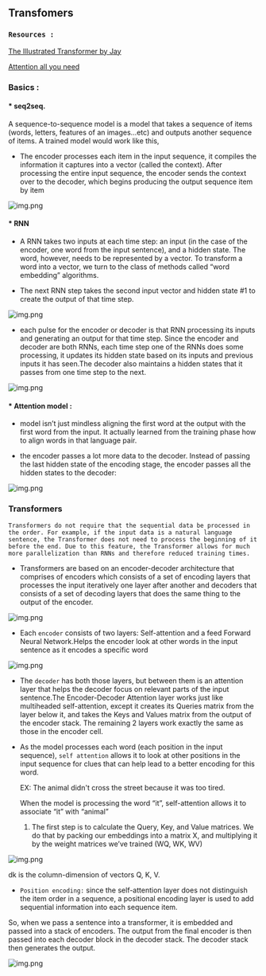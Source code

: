 
## Transfomers

###  ```Resources :```

<a href = 'http://jalammar.github.io/illustrated-transformer/'>The Illustrated Transformer by Jay</a>

<a href = 'https://arxiv.org/pdf/1706.03762.pdf'> Attention all you need </a>


### Basics :

#### * seq2seq.

A sequence-to-sequence model is a model that takes a sequence of items (words, letters, features of an images…etc) and outputs another sequence of items. A trained model would work like this,
* The encoder processes each item in the input sequence, it compiles the information it captures into a vector (called the context). After processing the entire input sequence, the encoder sends the context over to the decoder, which begins producing the output sequence item by item


![img.png](https://github.com/Uttam580/ml_dl_nlp_road_map/blob/master/deep_learning2/basic_transfomers/gif/seq2seq.gif)

#### * RNN

* A RNN takes two inputs at each time step: an input (in the case of the encoder, one word from the input sentence), and a hidden state. The word, however, needs to be represented by a vector. To transform a word into a vector, we turn to the class of methods called “word embedding” algorithms.

* The next RNN step takes the second input vector and hidden state #1 to create the output of that time step.

![img.png](https://github.com/Uttam580/ml_dl_nlp_road_map/blob/master/deep_learning2/basic_transfomers/gif/rnn.gif)

* each pulse for the encoder or decoder is that RNN processing its inputs and generating an output for that time step. Since the encoder and decoder are both RNNs, each time step one of the RNNs does some processing, it updates its hidden state based on its inputs and previous inputs it has seen.The decoder also maintains a hidden states that it passes from one time step to the next. 

![img.png](https://github.com/Uttam580/ml_dl_nlp_road_map/blob/master/deep_learning2/basic_transfomers/gif/seq2seq2.gif)


#### * Attention model : 

* model isn’t just mindless aligning the first word at the output with the first word from the input. It actually learned from the training phase how to align words in that language pair.

* the encoder passes a lot more data to the decoder. Instead of passing the last hidden state of the encoding stage, the encoder passes all the hidden states to the decoder:

![img.png](https://github.com/Uttam580/ml_dl_nlp_road_map/blob/master/deep_learning2/basic_transfomers/gif/attention.gif)

### Transformers

```Transformers do not require that the sequential data be processed in the order. For example, if the input data is a natural language sentence, the Transformer does not need to process the beginning of it before the end. Due to this feature, the Transformer allows for much more parallelization than RNNs and therefore reduced training times.```

* Transformers are based on an encoder-decoder architecture that comprises of encoders which consists of a set of encoding layers that processes the input iteratively one layer after another and decoders that consists of a set of decoding layers that does the same thing to the output of the encoder.

![img.png](https://miro.medium.com/max/875/1*V2435M1u0tiSOz4nRBfl4g.png)

* Each ```encoder``` consists of two layers: Self-attention and a feed Forward Neural Network.Helps the encoder look at other words in the input sentence as it encodes a specific word

![img.png](http://jalammar.github.io/images/t/Transformer_decoder.png)

* The ```decoder``` has both those layers, but between them is an attention layer that helps the decoder focus on relevant parts of the input sentence.The Encoder-Decoder Attention layer works just like multiheaded self-attention, except it creates its Queries matrix from the layer below it, and takes the Keys and Values matrix from the output of the encoder stack. The remaining 2 layers work exactly the same as those in the encoder cell.



* As the model processes each word (each position in the input sequence), ```self attention``` allows it to look at other positions in the input sequence for clues that can help lead to a better encoding for this word.

  EX: The animal didn't cross the street because it was too tired.

  When the model is processing the word “it”, self-attention allows it to associate “it” with “animal”

  1. The first step is to calculate the Query, Key, and Value matrices. We do that by packing our embeddings into a matrix X, and multiplying it by the weight matrices we’ve          trained (WQ, WK, WV)
  
 ![img.png](https://i.vimeocdn.com/video/824107246.jpg?mw=1920&mh=1080&q=70)
  
   dk is  the column-dimension of vectors Q, K, V.
   
 * ```Position encoding:``` since the self-attention layer does not distinguish the item order in a sequence, a positional encoding layer is used to add sequential information into each sequence item.

So, when we pass a sentence into a transformer, it is embedded and passed into a stack of encoders. The output from the final encoder is then passed into each decoder block in the decoder stack. The decoder stack then generates the output.

![img.png](https://deepfrench.gitlab.io/deep-learning-project/resources/transformer.png)
















